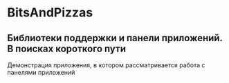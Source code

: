 # BitsAndPizzas
## Библиотеки поддержки и панели приложений. В поисках короткого пути
Демонстрация приложения, в котором рассматривается работа с панелями приложений